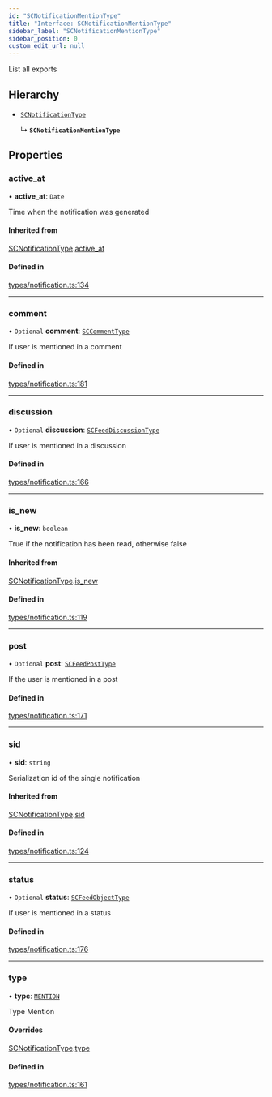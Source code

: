 ```yaml
---
id: "SCNotificationMentionType"
title: "Interface: SCNotificationMentionType"
sidebar_label: "SCNotificationMentionType"
sidebar_position: 0
custom_edit_url: null
---
```


List all exports

## Hierarchy

- [`SCNotificationType`](SCNotificationType)

  ↳ **`SCNotificationMentionType`**

## Properties

### active\_at

• **active\_at**: `Date`

Time when the notification was generated

#### Inherited from

[SCNotificationType](SCNotificationType).[active_at](SCNotificationType#active_at)

#### Defined in

[types/notification.ts:134](https://github.com/selfcommunity/community-ui/blob/8bbb33c/packages/sc-core/src/types/notification.ts#L134)

___

### comment

• `Optional` **comment**: [`SCCommentType`](SCCommentType)

If user is mentioned in a comment

#### Defined in

[types/notification.ts:181](https://github.com/selfcommunity/community-ui/blob/8bbb33c/packages/sc-core/src/types/notification.ts#L181)

___

### discussion

• `Optional` **discussion**: [`SCFeedDiscussionType`](SCFeedDiscussionType)

If user is mentioned in a discussion

#### Defined in

[types/notification.ts:166](https://github.com/selfcommunity/community-ui/blob/8bbb33c/packages/sc-core/src/types/notification.ts#L166)

___

### is\_new

• **is\_new**: `boolean`

True if the notification has been read, otherwise false

#### Inherited from

[SCNotificationType](SCNotificationType).[is_new](SCNotificationType#is_new)

#### Defined in

[types/notification.ts:119](https://github.com/selfcommunity/community-ui/blob/8bbb33c/packages/sc-core/src/types/notification.ts#L119)

___

### post

• `Optional` **post**: [`SCFeedPostType`](SCFeedPostType)

If the user is mentioned in a post

#### Defined in

[types/notification.ts:171](https://github.com/selfcommunity/community-ui/blob/8bbb33c/packages/sc-core/src/types/notification.ts#L171)

___

### sid

• **sid**: `string`

Serialization id of the single notification

#### Inherited from

[SCNotificationType](SCNotificationType).[sid](SCNotificationType#sid)

#### Defined in

[types/notification.ts:124](https://github.com/selfcommunity/community-ui/blob/8bbb33c/packages/sc-core/src/types/notification.ts#L124)

___

### status

• `Optional` **status**: [`SCFeedObjectType`](SCFeedObjectType)

If user is mentioned in a status

#### Defined in

[types/notification.ts:176](https://github.com/selfcommunity/community-ui/blob/8bbb33c/packages/sc-core/src/types/notification.ts#L176)

___

### type

• **type**: [`MENTION`](../enums/SCNotificationTypologyType#mention)

Type Mention

#### Overrides

[SCNotificationType](SCNotificationType).[type](SCNotificationType#type)

#### Defined in

[types/notification.ts:161](https://github.com/selfcommunity/community-ui/blob/8bbb33c/packages/sc-core/src/types/notification.ts#L161)
